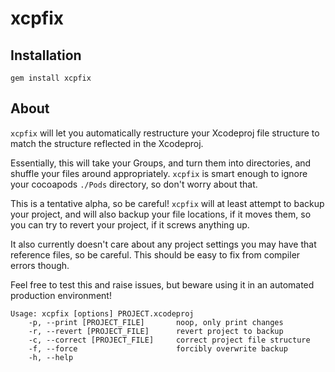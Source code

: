 xcpfix
======

## Installation

`gem install xcpfix`

## About

`xcpfix` will let you automatically restructure your Xcodeproj file structure to match the structure reflected in the Xcodeproj.

Essentially, this will take your Groups, and turn them into directories, and shuffle your files around appropriately.
`xcpfix` is smart enough to ignore your cocoapods `./Pods` directory, so don't worry about that.

This is a tentative alpha, so be careful! `xcpfix` will at least attempt to backup your project, and will also backup your file locations, if it moves them, so you can try to revert your project, if it screws anything up.

It also currently doesn't care about any project settings you may have that reference files, so be careful. This should be easy to fix from compiler errors though.

Feel free to test this and raise issues, but beware using it in an automated production environment!

```
Usage: xcpfix [options] PROJECT.xcodeproj
    -p, --print [PROJECT_FILE]       noop, only print changes
    -r, --revert [PROJECT_FILE]      revert project to backup
    -c, --correct [PROJECT_FILE]     correct project file structure
    -f, --force                      forcibly overwrite backup
    -h, --help
```


